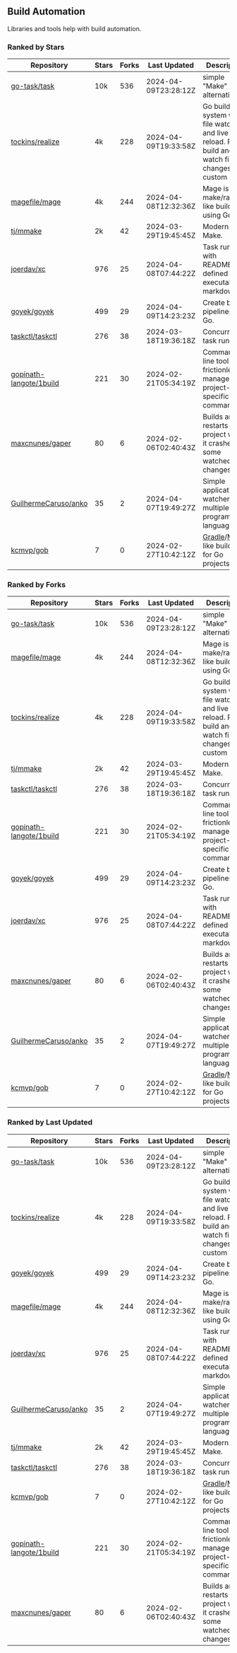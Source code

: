 ## Build Automation

Libraries and tools help with build automation.

### Ranked by Stars

| Repository | Stars | Forks | Last Updated | Description | 
|------------|-------|-------|--------------|-------------|
| [go-task/task](https://github.com/go-task/task) | 10k | 536 | 2024-04-09T23:28:12Z |  simple "Make" alternative. |
| [tockins/realize](https://github.com/tockins/realize) | 4k | 228 | 2024-04-09T19:33:58Z |  Go build a system with file watchers and live to reload. Run, build and watch file changes with custom paths. |
| [magefile/mage](https://github.com/magefile/mage) | 4k | 244 | 2024-04-08T12:32:36Z |  Mage is a make/rake-like build tool using Go. |
| [tj/mmake](https://github.com/tj/mmake) | 2k | 42 | 2024-03-29T19:45:45Z |  Modern Make. |
| [joerdav/xc](https://github.com/joerdav/xc) | 976 | 25 | 2024-04-08T07:44:22Z |  Task runner with README.md defined tasks, executable markdown. |
| [goyek/goyek](https://github.com/goyek/goyek) | 499 | 29 | 2024-04-09T14:23:23Z |  Create build pipelines in Go. |
| [taskctl/taskctl](https://github.com/taskctl/taskctl) | 276 | 38 | 2024-03-18T19:36:18Z |  Concurrent task runner. |
| [gopinath-langote/1build](https://github.com/gopinath-langote/1build) | 221 | 30 | 2024-02-21T05:34:19Z |  Command line tool to frictionlessly manage project-specific commands. |
| [maxcnunes/gaper](https://github.com/maxcnunes/gaper) | 80 | 6 | 2024-02-06T02:40:43Z |  Builds and restarts a Go project when it crashes or some watched file changes. |
| [GuilhermeCaruso/anko](https://github.com/GuilhermeCaruso/anko) | 35 | 2 | 2024-04-07T19:49:27Z |  Simple application watcher for multiple programming languages. |
| [kcmvp/gob](https://github.com/kcmvp/gob) | 7 | 0 | 2024-02-27T10:42:12Z |  [Gradle](https://docs.gradle.org/)/[Maven](https://maven.apache.org/) like build tool for Go projects. |

### Ranked by Forks

| Repository | Stars | Forks | Last Updated | Description | 
|------------|-------|-------|--------------|-------------|
| [go-task/task](https://github.com/go-task/task) | 10k | 536 | 2024-04-09T23:28:12Z |  simple "Make" alternative. |
| [magefile/mage](https://github.com/magefile/mage) | 4k | 244 | 2024-04-08T12:32:36Z |  Mage is a make/rake-like build tool using Go. |
| [tockins/realize](https://github.com/tockins/realize) | 4k | 228 | 2024-04-09T19:33:58Z |  Go build a system with file watchers and live to reload. Run, build and watch file changes with custom paths. |
| [tj/mmake](https://github.com/tj/mmake) | 2k | 42 | 2024-03-29T19:45:45Z |  Modern Make. |
| [taskctl/taskctl](https://github.com/taskctl/taskctl) | 276 | 38 | 2024-03-18T19:36:18Z |  Concurrent task runner. |
| [gopinath-langote/1build](https://github.com/gopinath-langote/1build) | 221 | 30 | 2024-02-21T05:34:19Z |  Command line tool to frictionlessly manage project-specific commands. |
| [goyek/goyek](https://github.com/goyek/goyek) | 499 | 29 | 2024-04-09T14:23:23Z |  Create build pipelines in Go. |
| [joerdav/xc](https://github.com/joerdav/xc) | 976 | 25 | 2024-04-08T07:44:22Z |  Task runner with README.md defined tasks, executable markdown. |
| [maxcnunes/gaper](https://github.com/maxcnunes/gaper) | 80 | 6 | 2024-02-06T02:40:43Z |  Builds and restarts a Go project when it crashes or some watched file changes. |
| [GuilhermeCaruso/anko](https://github.com/GuilhermeCaruso/anko) | 35 | 2 | 2024-04-07T19:49:27Z |  Simple application watcher for multiple programming languages. |
| [kcmvp/gob](https://github.com/kcmvp/gob) | 7 | 0 | 2024-02-27T10:42:12Z |  [Gradle](https://docs.gradle.org/)/[Maven](https://maven.apache.org/) like build tool for Go projects. |

### Ranked by Last Updated

| Repository | Stars | Forks | Last Updated | Description | 
|------------|-------|-------|--------------|-------------|
| [go-task/task](https://github.com/go-task/task) | 10k | 536 | 2024-04-09T23:28:12Z |  simple "Make" alternative. |
| [tockins/realize](https://github.com/tockins/realize) | 4k | 228 | 2024-04-09T19:33:58Z |  Go build a system with file watchers and live to reload. Run, build and watch file changes with custom paths. |
| [goyek/goyek](https://github.com/goyek/goyek) | 499 | 29 | 2024-04-09T14:23:23Z |  Create build pipelines in Go. |
| [magefile/mage](https://github.com/magefile/mage) | 4k | 244 | 2024-04-08T12:32:36Z |  Mage is a make/rake-like build tool using Go. |
| [joerdav/xc](https://github.com/joerdav/xc) | 976 | 25 | 2024-04-08T07:44:22Z |  Task runner with README.md defined tasks, executable markdown. |
| [GuilhermeCaruso/anko](https://github.com/GuilhermeCaruso/anko) | 35 | 2 | 2024-04-07T19:49:27Z |  Simple application watcher for multiple programming languages. |
| [tj/mmake](https://github.com/tj/mmake) | 2k | 42 | 2024-03-29T19:45:45Z |  Modern Make. |
| [taskctl/taskctl](https://github.com/taskctl/taskctl) | 276 | 38 | 2024-03-18T19:36:18Z |  Concurrent task runner. |
| [kcmvp/gob](https://github.com/kcmvp/gob) | 7 | 0 | 2024-02-27T10:42:12Z |  [Gradle](https://docs.gradle.org/)/[Maven](https://maven.apache.org/) like build tool for Go projects. |
| [gopinath-langote/1build](https://github.com/gopinath-langote/1build) | 221 | 30 | 2024-02-21T05:34:19Z |  Command line tool to frictionlessly manage project-specific commands. |
| [maxcnunes/gaper](https://github.com/maxcnunes/gaper) | 80 | 6 | 2024-02-06T02:40:43Z |  Builds and restarts a Go project when it crashes or some watched file changes. |


